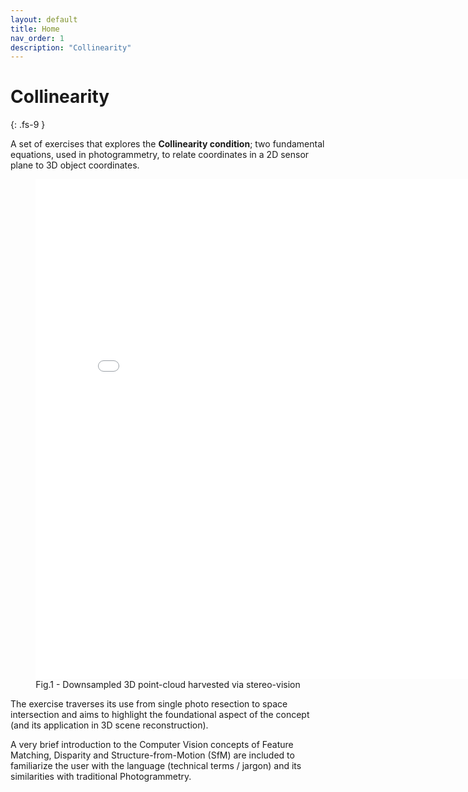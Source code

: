 ```yaml
---
layout: default
title: Home
nav_order: 1
description: "Collinearity"
---
```


# Collinearity
{: .fs-9 }

A set of exercises that explores the **Collinearity condition**; two fundamental equations, used in photogrammetry, to relate coordinates in a 2D sensor plane to 3D object coordinates.

 <figure><center>
<!-- <iframe src="{{site.baseurl | prepend: site.url}}/img/stereo.html" scrolling="no" style="width: 100%; padding: 0px; height: 150%; margin: 0; border: none; overflow: hidden;"></iframe>-->
  <iframe src="{{site.baseurl | prepend: site.url}}/img/stereo.html" scrolling="no" style="width: 800px; height: 800px; padding: 0px; margin: 0; border: none; overflow: hidden;"></iframe>
  <figcaption>Fig.1 - Downsampled 3D point-cloud harvested via stereo-vision </figcaption>
</center></figure> 

The exercise traverses its use from single photo resection to space intersection and aims to highlight the foundational  aspect of the concept (and its application in 3D scene reconstruction). 

A very brief introduction to the Computer Vision concepts of Feature Matching, Disparity and Structure-from-Motion (SfM) are included to familiarize the user with the language (technical terms / jargon) and its similarities with traditional Photogrammetry.
